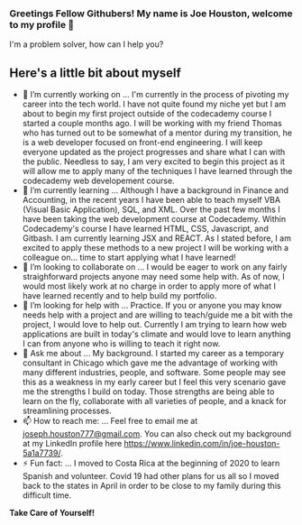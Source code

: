 ### Greetings Fellow Githubers! My name is Joe Houston, welcome to my profile 👋

I'm a problem solver, how can I help you?

## Here's a little bit about myself

- 🔭 I’m currently working on ... I'm currently in the process of pivoting my career into the tech world. I have not quite found my niche yet but I am about to begin my first project outside of the codecademy course I started a couple months ago. I will be working with my friend Thomas who has turned out to be somewhat of a mentor during my transition, he is a web developer focused on front-end engineering. I will keep everyone updated as the project progresses and share what I can with the public.  Needless to say, I am very excited to begin this project as it will allow me to apply many of the techniques I have learned through the codecademy web developement course.
- 🌱 I’m currently learning ... Although I have a background in Finance and Accounting, in the recent years I have been able to teach myself VBA (Visual Basic Application), SQL, and XML. Over the past few months I have been taking the web development course at Codecademy. Within Codecademy's course I have learned HTML, CSS, Javascript, and Gitbash. I am currently learning JSX and REACT. As I stated before, I am excited to apply these methods to a new project I will be working with a colleague on... time to start applying what I have learned! 
- 👯 I’m looking to collaborate on ... I would be eager to work on any fairly straighforward projects anyone may need some help with. As of now, I would most likely work at no charge in order to apply more of what I have learned recently and to help build my portfolio.
- 🤔 I’m looking for help with ... Practice. If you or anyone you may know needs help with a project and are willing to teach/guide me a bit with the project, I would love to help out. Currently I am trying to learn how web applications are built in today's climate and would love to learn anything I can from anyone who is willing to teach it right now.
- 💬 Ask me about ... My background. I started my career as a temporary consultant in Chicago which gave me the advantage of working with many different industries, people, and software. Some people may see this as a weakness in my early career but I feel this very scenario gave me the strengths I build on today. Those strengths are being able to learn on the fly, collaborate with all varieties of people, and a knack for streamlining processes.
- 📫 How to reach me: ... Feel free to email me at joseph.houston777@gmail.com. You can also check out my background at my LinkedIn profile here https://www.linkedin.com/in/joe-houston-5a1a7739/.
- ⚡ Fun fact: ... I moved to Costa Rica at the beginning of 2020 to learn Spanish and volunteer. Covid 19 had other plans for us all so I moved back to the states in April in order to be close to my family during this difficult time.

**Take Care of Yourself!**
